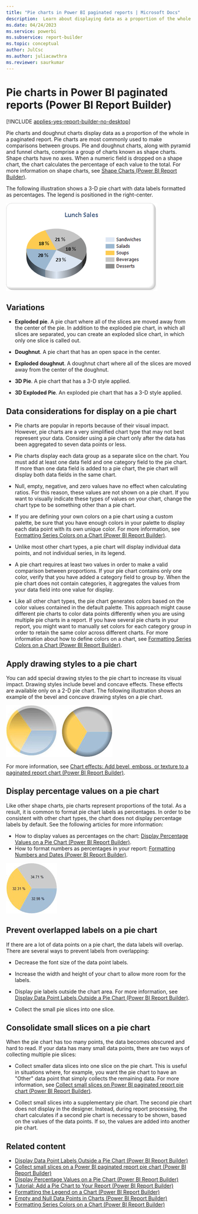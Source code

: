 ```yaml
---
title: "Pie charts in Power BI paginated reports | Microsoft Docs"
description:  Learn about displaying data as a proportion of the whole with the use of pie charts and doughnut charts in Power BI Report Builder. 
ms.date: 04/24/2023
ms.service: powerbi
ms.subservice: report-builder
ms.topic: conceptual
author: JulCsc
ms.author: juliacawthra
ms.reviewer: saurkumar
---
```

# Pie charts in Power BI paginated reports (Power BI Report Builder)

[!INCLUDE [applies-yes-report-builder-no-desktop](../../../includes/applies-yes-report-builder-no-desktop.md)]

  Pie charts and doughnut charts display data as a proportion of the whole in a paginated report. Pie charts are most commonly used to make comparisons between groups. Pie and doughnut charts, along with pyramid and funnel charts, comprise a group of charts known as shape charts. Shape charts have no axes. When a numeric field is dropped on a shape chart, the chart calculates the percentage of each value to the total. For more information on shape charts, see [Shape Charts &#40;Power BI Report Builder&#41;](shape-charts-report-builder.md).  
  
 The following illustration shows a 3-D pie chart with data labels formatted as percentages.  The legend is positioned in the right-center.  
  
 ![Screenshot of a pie chart.](./media/paginated-reports-visualizations/pie-chart.gif "pie-chart")  

## Variations  
  
- **Exploded pie**. A pie chart where all of the slices are moved away from the center of the pie. In addition to the exploded pie chart, in which all slices are separated, you can create an exploded slice chart, in which only one slice is called out.  
  
- **Doughnut**. A pie chart that has an open space in the center.  
  
- **Exploded doughnut**. A doughnut chart where all of the slices are moved away from the center of the doughnut.  
  
- **3D Pie**. A pie chart that has a 3-D style applied.  
  
- **3D Exploded Pie**. An exploded pie chart that has a 3-D style applied.  
  
## Data considerations for display on a pie chart  
  
- Pie charts are popular in reports because of their visual impact. However, pie charts are a very simplified chart type that may not best represent your data. Consider using a pie chart only after the data has been aggregated to seven data points or less.  
  
- Pie charts display each data group as a separate slice on the chart. You must add at least one data field and one category field to the pie chart. If more than one data field is added to a pie chart, the pie chart will display both data fields in the same chart.  
  
- Null, empty, negative, and zero values have no effect when calculating ratios. For this reason, these values are not shown on a pie chart. If you want to visually indicate these types of values on your chart, change the chart type to be something other than a pie chart.  
  
- If you are defining your own colors on a pie chart using a custom palette, be sure that you have enough colors in your palette to display each data point with its own unique color. For more information, see [Formatting Series Colors on a Chart &#40;Power BI Report Builder&#41;](/sql/reporting-services/report-design/formatting-series-colors-on-a-chart-report-builder-and-ssrs).  
  
- Unlike most other chart types, a pie chart will display individual data points, and not individual series, in its legend.  
  
- A pie chart requires at least two values in order to make a valid comparison between proportions. If your pie chart contains only one color, verify that you have added a category field to group by. When the pie chart does not contain categories, it aggregates the values from your data field into one value for display.  
  
- Like all other chart types, the pie chart generates colors based on the color values contained in the default palette. This approach might cause different pie charts to color data points differently when you are using multiple pie charts in a report. If you have several pie charts in your report, you might want to manually set colors for each category group in order to retain the same color across different charts. For more information about how to define colors on a chart, see [Formatting Series Colors on a Chart &#40;Power BI Report Builder&#41;](/sql/reporting-services/report-design/formatting-series-colors-on-a-chart-report-builder-and-ssrs).  
  
## Apply drawing styles to a pie chart

 You can add special drawing styles to the pie chart to increase its visual impact. Drawing styles include bevel and concave effects. These effects are available only on a 2-D pie chart. The following illustration shows an example of the bevel and concave drawing styles on a pie chart.  
  
 ![Screenshot of a Pie Drawing Styles.](./media/paginated-reports-visualizations/pie-drawing-effects-concave-2.gif "pie-drawing-effects-concave-2")  
  
 For more information, see [Chart effects: Add bevel, emboss, or texture to a paginated report chart (Power BI Report Builder)](chart-effects-add-bevel-emboss-or-texture-report-builder.md).  
  
## Display percentage values on a pie chart

 Like other shape charts, pie charts represent proportions of the total. As a result, it is common to format pie chart labels as percentages. In order to be consistent with other chart types, the chart does not display percentage labels by default. See the following articles for more information:

- How to display values as percentages on the chart: [Display Percentage Values on a Pie Chart &#40;Power BI Report Builder&#41;](/sql/reporting-services/report-design/display-percentage-values-on-a-pie-chart-report-builder-and-ssrs).
- How to format numbers as percentages in your report: [Formatting Numbers and Dates &#40;Power BI Report Builder&#41;](/sql/reporting-services/report-design/formatting-numbers-and-dates-report-builder-and-ssrs).  
  
![Screenshot of a Pie chart with data point labels as percentages.](./media/paginated-reports-visualizations/pie-chart-percentages.gif "pie-chart-percentages")  
  
## Prevent overlapped labels on a pie chart  

 If there are a lot of data points on a pie chart, the data labels will overlap. There are several ways to prevent labels from overlapping:  
  
- Decrease the font size of the data point labels.  
  
- Increase the width and height of your chart to allow more room for the labels.  
  
- Display pie labels outside the chart area. For more information, see [Display Data Point Labels Outside a Pie Chart &#40;Power BI Report Builder&#41;](display-data-point-labels-outside-pie-chart-report-builder.md).  
  
- Collect the small pie slices into one slice.  
  
## Consolidate small slices on a pie chart  

 When the pie chart has too many points, the data becomes obscured and hard to read. If your data has many small data points, there are two ways of collecting multiple pie slices:  
  
- Collect smaller data slices into one slice on the pie chart. This is useful in situations where, for example, you want the pie chart to have an "Other" data point that simply collects the remaining data. For more information, see [Collect small slices on Power BI paginated report pie chart (Power BI Report Builder)](collect-small-slices-pie-chart-report-builder.md).  
  
- Collect small slices into a supplementary pie chart. The second pie chart does not display in the designer. Instead, during report processing, the chart calculates if a second pie chart is necessary to be shown, based on the values of the data points. If so, the values are added into another pie chart.  
  
## Related content

- [Display Data Point Labels Outside a Pie Chart &#40;Power BI Report Builder&#41;](display-data-point-labels-outside-pie-chart-report-builder.md)
- [Collect small slices on a Power BI paginated report pie chart (Power BI Report Builder)](collect-small-slices-pie-chart-report-builder.md)
- [Display Percentage Values on a Pie Chart &#40;Power BI Report Builder&#41;](/sql/reporting-services/report-design/display-percentage-values-on-a-pie-chart-report-builder-and-ssrs)   
- [Tutorial: Add a Pie Chart to Your Report &#40;Power BI Report Builder&#41;](/sql/reporting-services/tutorial-add-a-pie-chart-to-your-report-report-builder)   
- [Formatting the Legend on a Chart &#40;Power BI Report Builder&#41;](chart-legend-formatting-report-builder.md)   
- [Empty and Null Data Points in Charts &#40;Power BI Report Builder&#41;](/sql/reporting-services/report-design/empty-and-null-data-points-in-charts-report-builder-and-ssrs)   
- [Formatting Series Colors on a Chart &#40;Power BI Report Builder&#41;](/sql/reporting-services/report-design/formatting-series-colors-on-a-chart-report-builder-and-ssrs)  
